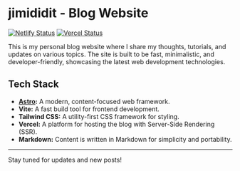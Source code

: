 # jimididit - Blog Website

[![Netlify Status](https://api.netlify.com/api/v1/badges/d09c06ef-e8f7-4a37-8632-78cc4de7bed7/deploy-status)](https://app.netlify.com/sites/jdi-blog/deploys) [![Vercel Status](https://vercel.com/api/v1/badges/prj_4IEpgfi8HfVbF9aZAYHbsi7dBDud/deployment.svg)](https://vercel.com/jimididits-projects/jdi-blog)


This is my personal blog website where I share my thoughts, tutorials, and updates on various topics. The site is built to be fast, minimalistic, and developer-friendly, showcasing the latest web development technologies.

## Tech Stack

- **[Astro](https://astro.build/):** A modern, content-focused web framework.
- **Vite:** A fast build tool for frontend development.
- **Tailwind CSS:** A utility-first CSS framework for styling.
- **Vercel:** A platform for hosting the blog with Server-Side Rendering (SSR).
- **Markdown:** Content is written in Markdown for simplicity and portability.

---

Stay tuned for updates and new posts!